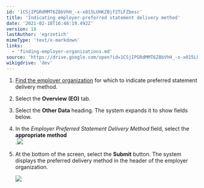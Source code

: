 ```yaml
---
id: '1CSjIPGRdMMT6Z8bVhH_-x-x015LUHKZBjf2TLFZbesc'
title: 'Indicating employer-preferred statement delivery method'
date: '2021-02-18T16:48:19.492Z'
version: 18
lastAuthor: 'egrzetich'
mimeType: 'text/x-markdown'
links:
  - 'finding-employer-organizations.md'
source: 'https://drive.google.com/open?id=1CSjIPGRdMMT6Z8bVhH_-x-x015LUHKZBjf2TLFZbesc'
wikigdrive: 'dev'
---
```

1. [Find the employer organization](finding-employer-organizations.md) for which to indicate preferred statement delivery method.
2. Select the <strong>Overview (EO)</strong> tab.
3. Select the <strong>Other Data</strong> heading. The system expands it to show fields below.
4. In the <em>Employer Preferred Statement Delivery Method</em> field, select the <strong>appropriate method</strong>  
   .<img src="../indicating-employer-preferred-statement-delivery-method.assets/7d9dd58d74e1eeb104f8a6b87c8103d2.png" />

5. At the bottom of the screen, select the <strong>Submit</strong> button. The system displays the preferred delivery method in the header of the employer organization.

   <img src="../indicating-employer-preferred-statement-delivery-method.assets/a17d7daeb6bfa0e98ba75260c3258cb6.png" />

